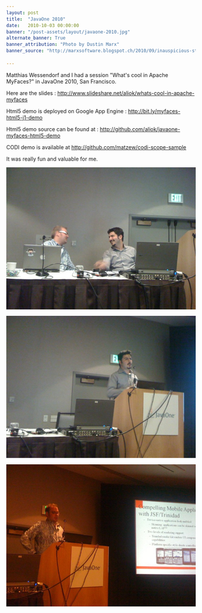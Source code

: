 ```yaml
---
layout: post
title:  "JavaOne 2010"
date:   2010-10-03 00:00:00
banner: "/post-assets/layout/javaone-2010.jpg"
alternate_banner: True
banner_attribution: "Photo by Dustin Marx"
banner_source: "http://marxsoftware.blogspot.ch/2010/09/inauspicious-start-to-javaone-2010.html"

---
```


Matthias Wessendorf and I had a session "What's cool in Apache MyFaces?" in JavaOne 2010, San Francisco.
<!--more-->

Here are the slides : <http://www.slideshare.net/aliok/whats-cool-in-apache-myfaces>

Html5 demo is deployed on Google App Engine : <http://bit.ly/myfaces-html5-j1-demo>

Html5 demo source can be found at : <http://github.com/aliok/javaone-myfaces-html5-demo>

CODI demo is available at <http://github.com/matzew/codi-scope-sample>

It was really fun and valuable for me.

![Screenshot](/post-assets/javaone-2010-01.jpg)

![Screenshot](/post-assets/javaone-2010-02.jpg)

![Screenshot](/post-assets/javaone-2010-03.jpg)
